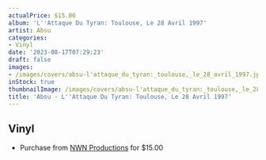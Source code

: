 ```yaml
---
actualPrice: $15.00
album: 'L''Attaque Du Tyran: Toulouse, Le 28 Avril 1997'
artist: Absu
categories:
- Vinyl
date: '2023-08-17T07:29:23'
draft: false
images:
- /images/covers/absu-l'attaque_du_tyran:_toulouse,_le_28_avril_1997.jpg
inStock: true
thumbnailImage: /images/covers/absu-l'attaque_du_tyran:_toulouse,_le_28_avril_1997-thumb.jpg
title: 'Absu - L''Attaque Du Tyran: Toulouse, Le 28 Avril 1997'
---
```


## Vinyl
* Purchase from [NWN Productions](http://shop.nwnprod.com/index.php?route=product/product&path=76&product_id=38488&sort=pd.name&order=ASC) for $15.00
